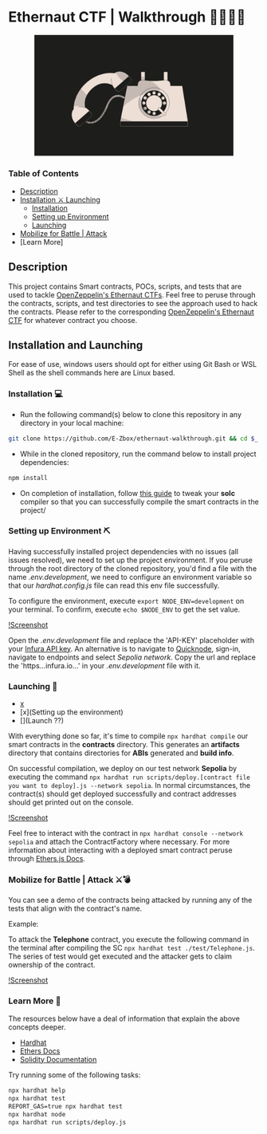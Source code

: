 # Ethernaut CTF | Walkthrough 🚶‍♂️🚶‍♀️

<div id="header" align="center">
  <img src="./screenshots/big-level-4-telephone.svg" width="400" />
</div>

### Table of Contents

-   [Description](#description)
-   [Installation ⚔ Launching ](#installation-and-launching)
    -   [Installation](#installation-💻)
    -   [Setting up Environment](#setting-up-environment-⛏)
    -   [Launching](#launching-🚀)
-   [Mobilize for Battle | Attack](#mobilize-for-battle--attack-⚔💣)
-   [Learn More]

## Description

This project contains Smart contracts, POCs, scripts, and tests that are used to tackle [OpenZeppelin's Ethernaut CTFs](https://ethernaut.openzeppelin.com/). Feel free to peruse through the contracts, scripts, and test directories to see the approach used to hack the contracts.
Please refer to the corresponding [OpenZeppelin's Ethernaut CTF](https://ethernaut.openzeppelin.com/) for whatever contract you choose.

## Installation and Launching

For ease of use, windows users should opt for either using Git Bash or WSL Shell as the shell commands here are Linux based.

### Installation 💻

-   Run the following command(s) below to clone this repository in any directory in your local machine:

```sh
git clone https://github.com/E-Zbox/ethernaut-walkthrough.git && cd $_
```

-   While in the cloned repository, run the command below to install project dependencies:

```sh
npm install
```

-   On completion of installation, follow [this guide](https://www.npmjs.com/package/solc) to tweak your **solc** compiler so that you can successfully compile the smart contracts in the project/

### Setting up Environment ⛏

Having successfully installed project dependencies with no issues (all issues resolved), we need to set up the project environment. If you peruse through the root directory of the cloned repository, you'd find a file with the name _.env.development_, we need to configure an environment variable so that our _hardhat.config.js_ file can read this env file successfully.

To configure the environment, execute `export NODE_ENV=development` on your terminal. To confirm, execute `echo $NODE_ENV` to get the set value.

[!Screenshot](./screenshots/configure-env.png)

Open the _.env.development_ file and replace the 'API-KEY' placeholder with your [Infura API key](https://infura.io).
An alternative is to navigate to [Quicknode](https://www.quicknode.com/), sign-in, navigate to endpoints and select _Sepolia network_. Copy the url and replace the 'https...infura.io...' in your _.env.development_ file with it.

### Launching 🚀

-   [x](Installation)
-   [x](Setting up the environment)
-   [](Launch ??)

With everything done so far, it's time to compile `npx hardhat compile` our smart contracts in the **contracts** directory. This generates an **artifacts** directory that contains directories for **ABIs** generated and **build info**.

On successful compilation, we deploy on our test network **Sepolia** by executing the command `npx hardhat run scripts/deploy.[contract file you want to deploy].js --network sepolia`. In normal circumstances, the contract(s) should get deployed successfully and contract addresses should get printed out on the console.

[!Screenshot](./screenshots/hardhat-deploy-telephone.png)

Feel free to interact with the contract in `npx hardhat console --network sepolia` and attach the ContractFactory where necessary. For more information about interacting with a deployed smart contract peruse through [Ethers.js Docs](https://docs.ethers.org/v5/api/contract/contract/#Contract-attach).

### Mobilize for Battle | Attack ⚔💣

You can see a demo of the contracts being attacked by running any of the tests that align with the contract's name.

Example:

To attack the **Telephone** contract, you execute the following command in the terminal after compiling the SC `npx hardhat test ./test/Telephone.js`. The series of test would get executed and the attacker gets to claim ownership of the contract.

[!Screenshot](./screenshots/hardhat-test-telephone.png)

### Learn More 🧐

The resources below have a deal of information that explain the above concepts deeper.

-   [Hardhat](https://hardhat.org/hardhat-runner/docs/getting-started#quick-start)
-   [Ethers Docs](https://docs.ethers.org/v5/)
-   [Solidity Documentation](https://docs.soliditylang.org/)

Try running some of the following tasks:

```shell
npx hardhat help
npx hardhat test
REPORT_GAS=true npx hardhat test
npx hardhat node
npx hardhat run scripts/deploy.js
```
